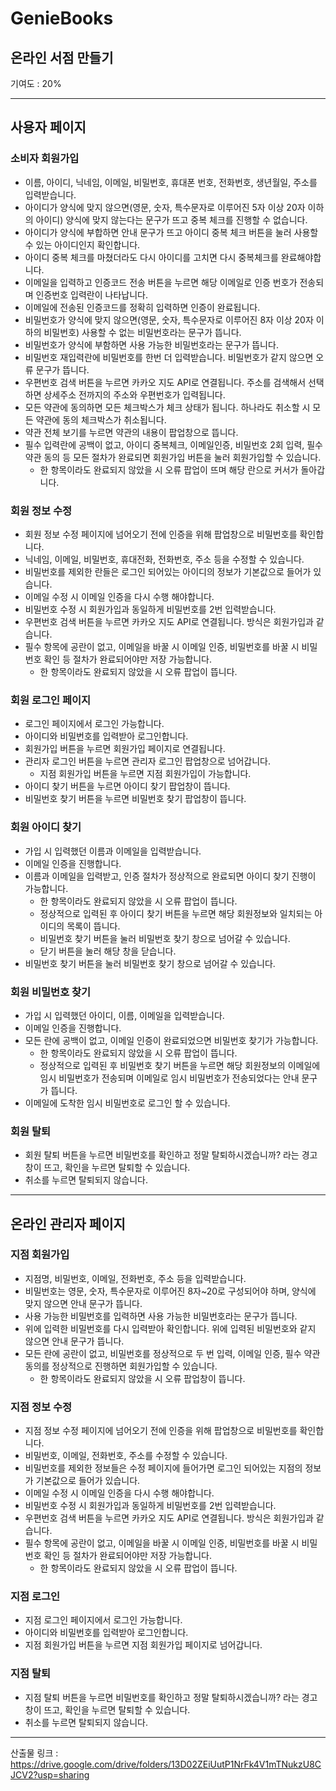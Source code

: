 # GenieBooks
온라인 서점 만들기
--------------------------------------

기여도 : 20%

--------------------------------------
## 사용자 페이지

### 소비자 회원가입
- 이름, 아이디, 닉네임, 이메일, 비밀번호, 휴대폰 번호, 전화번호, 생년월일, 주소를 입력받습니다.
- 아이디가 양식에 맞지 않으면(영문, 숫자, 특수문자로 이루어진 5자 이상 20자 이하의 아이디) 양식에 맞지 않는다는 문구가 뜨고 중복 체크를 진행할 수 없습니다.
- 아이디가 양식에 부합하면 안내 문구가 뜨고 아이디 중복 체크 버튼을 눌러 사용할 수 있는 아이디인지 확인합니다.
- 아이디 중복 체크를 마쳤더라도 다시 아이디를 고치면 다시 중복체크를 완료해야합니다.
- 이메일을 입력하고 인증코드 전송 버튼을 누르면 해당 이메일로 인증 번호가 전송되며 인증번호 입력란이 나타납니다.
- 이메일에 전송된 인증코드를 정확히 입력하면 인증이 완료됩니다. 
- 비밀번호가 양식에 맞지 않으면(영문, 숫자, 특수문자로 이루어진 8자 이상 20자 이하의 비밀번호) 사용할 수 없는 비밀번호라는 문구가 뜹니다.
- 비밀번호가 양식에 부함하면 사용 가능한 비밀번호라는 문구가 뜹니다.
- 비밀번호 재입력란에 비밀번호를 한번 더 입력받습니다. 비밀번호가 같지 않으면 오류 문구가 뜹니다.
- 우편번호 검색 버튼을 누르면 카카오 지도 API로 연결됩니다. 주소를 검색해서 선택하면 상세주소 전까지의 주소와 우편번호가 입력됩니다.
- 모든 약관에 동의하면 모든 체크박스가 체크 상태가 됩니다. 하나라도 취소할 시 모든 약관에 동의 체크박스가 취소됩니다.
- 약관 전체 보기를 누르면 약관의 내용이 팝업창으로 뜹니다.
- 필수 입력란에 공백이 없고, 아이디 중복체크, 이메일인증, 비밀번호 2회 입력, 필수 약관 동의 등 모든 절차가 완료되면 회원가입 버튼을 눌러 회원가입할 수 있습니다.
  - 한 항목이라도 완료되지 않았을 시 오류 팝업이 뜨며 해당 란으로 커서가 돌아갑니다.

### 회원 정보 수정
- 회원 정보 수정 페이지에 넘어오기 전에 인증을 위해 팝업창으로 비밀번호를 확인합니다.
- 닉네임, 이메일, 비밀번호, 휴대전화, 전화번호, 주소 등을 수정할 수 있습니다.
- 비밀번호를 제외한 란들은 로그인 되어있는 아이디의 정보가 기본값으로 들어가 있습니다.
- 이메일 수정 시 이메일 인증을 다시 수행 해야합니다.
- 비밀번호 수정 시 회원가입과 동일하게 비밀번호를 2번 입력받습니다.
- 우편번호 검색 버튼을 누르면 카카오 지도 API로 연결됩니다. 방식은 회원가입과 같습니다.
- 필수 항목에 공란이 없고, 이메일을 바꿀 시 이메일 인증, 비밀번호를 바꿀 시 비밀번호 확인 등 절차가 완료되어야만 저장 가능합니다.
  - 한 항목이라도 완료되지 않았을 시 오류 팝업이 뜹니다.

### 회원 로그인 페이지
- 로그인 페이지에서 로그인 가능합니다.
- 아이디와 비밀번호를 입력받아 로그인합니다.
- 회원가입 버튼을 누르면 회원가입 페이지로 연결됩니다.
- 관리자 로그인 버튼을 누르면 관리자 로그인 팝업창으로 넘어갑니다.
  - 지점 회원가입 버튼을 누르면 지점 회원가입이 가능합니다.
- 아이디 찾기 버튼을 누르면 아이디 찾기 팝업창이 뜹니다.
- 비밀번호 찾기 버튼을 누르면 비밀번호 찾기 팝업창이 뜹니다.

### 회원 아이디 찾기
- 가입 시 입력했던 이름과 이메일을 입력받습니다.
- 이메일 인증을 진행합니다.
- 이름과 이메일을 입력받고, 인증 절차가 정상적으로 완료되면 아이디 찾기 진행이 가능합니다.
  - 한 항목이라도 완료되지 않았을 시 오류 팝업이 뜹니다.
  - 정상적으로 입력된 후 아이디 찾기 버튼을 누르면 해당 회원정보와 일치되는 아이디의 목록이 뜹니다.
  - 비밀번호 찾기 버튼을 눌러 비밀번호 찾기 창으로 넘어갈 수 있습니다.
  - 닫기 버튼을 눌러 해당 창을 닫습니다.
- 비밀번호 찾기 버튼을 눌러 비밀번호 찾기 창으로 넘어갈 수 있습니다.

### 회원 비밀번호 찾기
- 가입 시 입력했던 아이디, 이름, 이메일을 입력받습니다.
- 이메일 인증을 진행합니다.
- 모든 란에 공백이 없고, 이메일 인증이 완료되었으면 비밀번호 찾기가 가능합니다.
  - 한 항목이라도 완료되지 않았을 시 오류 팝업이 뜹니다.
  - 정상적으로 입력된 후 비밀번호 찾기 버튼을 누르면 해당 회원정보의 이메일에 임시 비밀번호가 전송되며 이메일로 임시 비밀번호가 전송되었다는 안내 문구가 뜹니다.
- 이메일에 도착한 임시 비밀번호로 로그인 할 수 있습니다.

### 회원 탈퇴
- 회원 탈퇴 버튼을 누르면 비밀번호를 확인하고 정말 탈퇴하시겠습니까? 라는 경고창이 뜨고, 확인을 누르면 탈퇴할 수 있습니다.
- 취소를 누르면 탈퇴되지 않습니다.

----------------------------------------
## 온라인 관리자 페이지

### 지점 회원가입
- 지점명, 비밀번호, 이메일, 전화번호, 주소 등을 입력받습니다.
- 비밀번호는 영문, 숫자, 특수문자로 이루어진 8자~20로 구성되어야 하며, 양식에 맞지 않으면 안내 문구가 뜹니다.
- 사용 가능한 비밀번호를 입력하면 사용 가능한 비밀번호라는 문구가 뜹니다.
- 위에 입력한 비밀번호를 다시 입력받아 확인합니다. 위에 입력된 비밀번호와 같지 않으면 안내 문구가 뜹니다.
- 모든 란에 공란이 없고, 비밀번호를 정상적으로 두 번 입력, 이메일 인증, 필수 약관 동의를 정상적으로 진행하면 회원가입할 수 있습니다.
  - 한 항목이라도 완료되지 않았을 시 오류 팝업창이 뜹니다.

### 지점 정보 수정
- 지점 정보 수정 페이지에 넘어오기 전에 인증을 위해 팝업창으로 비밀번호를 확인합니다.
- 비밀번호, 이메일, 전화번호, 주소를 수정할 수 있습니다.
- 비밀번호를 제외한 정보들은 수정 페이지에 들어가면 로그인 되어있는 지점의 정보가 기본값으로 들어가 있습니다.
- 이메일 수정 시 이메일 인증을 다시 수행 해야합니다.
- 비밀번호 수정 시 회원가입과 동일하게 비밀번호를 2번 입력받습니다.
- 우편번호 검색 버튼을 누르면 카카오 지도 API로 연결됩니다. 방식은 회원가입과 같습니다.
- 필수 항목에 공란이 없고, 이메일을 바꿀 시 이메일 인증, 비밀번호를 바꿀 시 비밀번호 확인 등 절차가 완료되어야만 저장 가능합니다.
  - 한 항목이라도 완료되지 않았을 시 오류 팝업이 뜹니다.

### 지점 로그인
- 지점 로그인 페이지에서 로그인 가능합니다.
- 아이디와 비밀번호를 입력받아 로그인합니다.
- 지점 회원가입 버튼을 누르면 지점 회원가입 페이지로 넘어갑니다.

### 지점 탈퇴
- 지점 탈퇴 버튼을 누르면 비밀번호를 확인하고 정말 탈퇴하시겠습니까? 라는 경고창이 뜨고, 확인을 누르면 탈퇴할 수 있습니다.
- 취소를 누르면 탈퇴되지 않습니다.

----------------------------------------

산출물 링크 : https://drive.google.com/drive/folders/13D02ZEiUutP1NrFk4V1mTNukzU8CJCV2?usp=sharing
